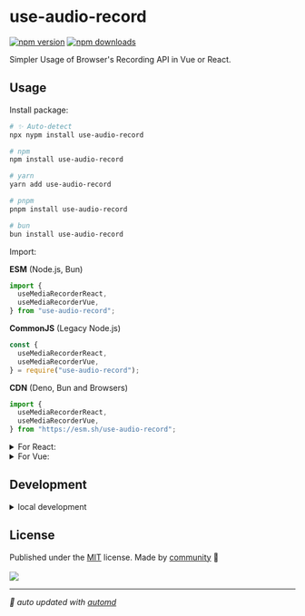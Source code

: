 # use-audio-record

<!-- automd:badges color=yellow -->

[![npm version](https://img.shields.io/npm/v/use-audio-record?color=yellow)](https://npmjs.com/package/use-audio-record)
[![npm downloads](https://img.shields.io/npm/dm/use-audio-record?color=yellow)](https://npmjs.com/package/use-audio-record)

<!-- /automd -->

Simpler Usage of Browser's Recording API in Vue or React.

## Usage

Install package:

<!-- automd:pm-install name="use-audio-record" -->

```sh
# ✨ Auto-detect
npx nypm install use-audio-record

# npm
npm install use-audio-record

# yarn
yarn add use-audio-record

# pnpm
pnpm install use-audio-record

# bun
bun install use-audio-record
```

<!-- /automd -->

Import:

<!-- automd:jsimport cjs cdn name="use-audio-record" imports="useMediaRecorderReact,useMediaRecorderVue" -->

**ESM** (Node.js, Bun)

```js
import {
  useMediaRecorderReact,
  useMediaRecorderVue,
} from "use-audio-record";
```

**CommonJS** (Legacy Node.js)

```js
const {
  useMediaRecorderReact,
  useMediaRecorderVue,
} = require("use-audio-record");
```

**CDN** (Deno, Bun and Browsers)

```js
import {
  useMediaRecorderReact,
  useMediaRecorderVue,
} from "https://esm.sh/use-audio-record";
```

<!-- /automd -->

<details>

<summary>For React:</summary>

<!-- automd:jsimport cjs cdn name="use-audio-record/react" imports="useMediaRecorder" -->

**ESM** (Node.js, Bun)

```js
import { useMediaRecorder } from "use-audio-record/react";
```

**CommonJS** (Legacy Node.js)

```js
const { useMediaRecorder } = require("use-audio-record/react");
```

**CDN** (Deno, Bun and Browsers)

```js
import { useMediaRecorder } from "https://esm.sh/use-audio-record/react";
```

<!-- /automd -->

</details>

<details>

<summary>For Vue:</summary>

<!-- automd:jsimport cjs cdn name="use-audio-record/vue" imports="useMediaRecorder" -->

**ESM** (Node.js, Bun)

```js
import { useMediaRecorder } from "use-audio-record/vue";
```

**CommonJS** (Legacy Node.js)

```js
const { useMediaRecorder } = require("use-audio-record/vue");
```

**CDN** (Deno, Bun and Browsers)

```js
import { useMediaRecorder } from "https://esm.sh/use-audio-record/vue";
```

<!-- /automd -->

</details>

## Development

<details>

<summary>local development</summary>

- Clone this repository
- Install latest LTS version of [Node.js](https://nodejs.org/en/)
- Enable [Corepack](https://github.com/nodejs/corepack) using `corepack enable`
- Install dependencies using `pnpm install`
- Run interactive tests using `pnpm dev`

</details>

## License

<!-- automd:contributors license=MIT -->

Published under the [MIT](https://github.com/wyatex/use-audio-record/blob/main/LICENSE) license.
Made by [community](https://github.com/wyatex/use-audio-record/graphs/contributors) 💛
<br><br>
<a href="https://github.com/wyatex/use-audio-record/graphs/contributors">
<img src="https://contrib.rocks/image?repo=wyatex/use-audio-record" />
</a>

<!-- /automd -->

<!-- automd:with-automd -->

---

_🤖 auto updated with [automd](https://automd.unjs.io)_

<!-- /automd -->
